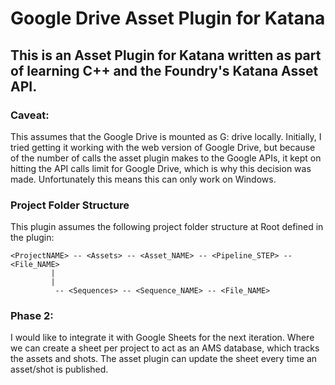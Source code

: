 # Google Drive Asset Plugin for Katana

## This is an Asset Plugin for Katana written as part of learning C++ and the Foundry's Katana Asset API. 

### Caveat: 
This assumes that the Google Drive is mounted as G: drive locally.
Initially, I tried getting it working with the web version of Google Drive, but because of the number of calls the asset plugin makes 
to the Google APIs, it kept on hitting the API calls limit for Google Drive, which is why this decision was made. Unfortunately this means this can only
work on Windows.

### Project Folder Structure
This plugin assumes the following project folder structure at Root defined in the plugin:

```
<ProjectNAME> -- <Assets> -- <Asset_NAME> -- <Pipeline_STEP> -- <File_NAME>
         |
         |
          -- <Sequences> -- <Sequence_NAME> -- <File_NAME>
```

### Phase 2: 
I would like to integrate it with Google Sheets for the next iteration. Where we can create a sheet per project to act as an AMS database, 
which tracks the assets and shots. The asset plugin can update the sheet every time an asset/shot is published.
